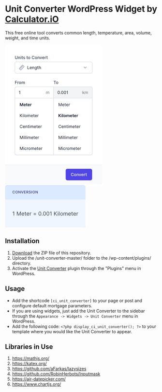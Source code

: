# Unit Converter WordPress Widget by [Calculator.iO](https://www.calculator.io/ "Calculator.iO Homepage")

This free online tool converts common length, temperature, area, volume, weight, and time units.

![Unit Converter Input Form](/assets/images/screenshot-1.png "Unit Converter Input Form")
![Unit Converter Calculation Results](/assets/images/screenshot-2.png "Unit Converter Calculation Results")

## Installation

1. [Download](https://github.com/pub-calculator-io/age-calculator/archive/refs/heads/master.zip) the ZIP file of this repository.
2. Upload the /unit-converter-master/ folder to the /wp-content/plugins/ directory.
3. Activate the [Unit Converter](https://www.calculator.io/unit-converter/ "Unit Converter Homepage") plugin through the "Plugins" menu in WordPress.

## Usage
* Add the shortcode `[ci_unit_converter]` to your page or post and configure default mortgage parameters.
* If you are using widgets, just add the Unit Converter to the sidebar through the `Appearance -> Widgets -> Unit Converter` menu in WordPress.
* Add the following code: `<?php display_ci_unit_converter(); ?>` to your template where you would like the Unit Converter to appear.

## Libraries in Use
1. https://mathjs.org/
2. https://katex.org/
3. https://github.com/aFarkas/lazysizes
4. https://github.com/RobinHerbots/Inputmask
5. https://air-datepicker.com/
6. https://www.chartjs.org/
